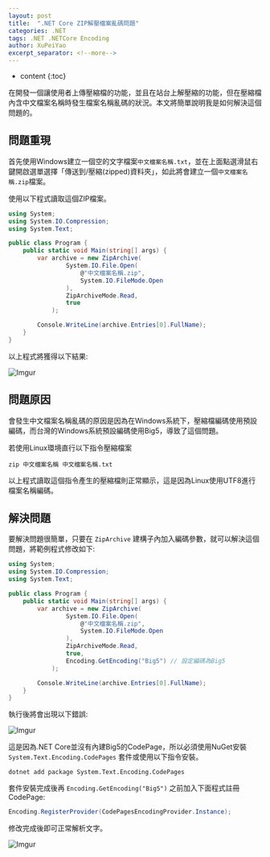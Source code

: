 ```yaml
---
layout: post
title:  ".NET Core ZIP解壓檔案亂碼問題"
categories: .NET
tags: .NET .NETCore Encoding
author: XuPeiYao
excerpt_separator: <!--more-->
---
```


- content
{:toc}

在開發一個讓使用者上傳壓縮檔的功能，並且在站台上解壓縮的功能，但在壓縮檔內含中文檔案名稱時發生檔案名稱亂碼的狀況。本文將簡單說明我是如何解決這個問題的。

<!--more-->

## 問題重現

首先使用Windows建立一個空的文字檔案`中文檔案名稱.txt`，並在上面點選滑鼠右鍵開啟選單選擇「傳送到/壓縮(zipped)資料夾」，如此將會建立一個`中文檔案名稱.zip`檔案。

使用以下程式讀取這個ZIP檔案。

```csharp
using System;
using System.IO.Compression;
using System.Text;

public class Program {
    public static void Main(string[] args) {
        var archive = new ZipArchive(
                System.IO.File.Open(
                    @"中文檔案名稱.zip",
                    System.IO.FileMode.Open
                ),
                ZipArchiveMode.Read,
                true
            );

        Console.WriteLine(archive.Entries[0].FullName);
    }
}
```

以上程式將獲得以下結果:

![Imgur](https://imgur.com/6CV59Q7.png)

## 問題原因

會發生中文檔案名稱亂碼的原因是因為在Windows系統下，壓縮檔編碼使用預設編碼，而台灣的Windows系統預設編碼使用Big5，導致了這個問題。

若使用Linux環境直行以下指令壓縮檔案

```shell
zip 中文檔案名稱 中文檔案名稱.txt
```

以上程式讀取這個指令產生的壓縮檔則正常顯示，這是因為Linux使用UTF8進行檔案名稱編碼。

## 解決問題

要解決問題很簡單，只要在 `ZipArchive` 建構子內加入編碼參數，就可以解決這個問題，將範例程式修改如下:

```csharp
using System;
using System.IO.Compression;
using System.Text;

public class Program {
    public static void Main(string[] args) {
        var archive = new ZipArchive(
                System.IO.File.Open(
                    @"中文檔案名稱.zip",
                    System.IO.FileMode.Open
                ),
                ZipArchiveMode.Read,
                true,
                Encoding.GetEncoding("Big5") // 設定編碼為Big5
            );

        Console.WriteLine(archive.Entries[0].FullName);
    }
}
```

執行後將會出現以下錯誤:

![Imgur](https://imgur.com/vjGA9UE.png)

這是因為.NET Core並沒有內建Big5的CodePage，所以必須使用NuGet安裝 `System.Text.Encoding.CodePages` 套件或使用以下指令安裝。

```shell
dotnet add package System.Text.Encoding.CodePages
```

套件安裝完成後再 `Encoding.GetEncoding("Big5")` 之前加入下面程式註冊CodePage:

```csharp
Encoding.RegisterProvider(CodePagesEncodingProvider.Instance);
```

修改完成後即可正常解析文字。

![Imgur](https://imgur.com/pjo7wyM.png)
